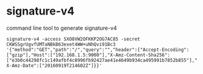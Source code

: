 # signature-v4
command line tool to generate signature-v4

`signature-v4 -access SXO8VW2OFKKP2OG7AC85 -secret CKWSSgrUgvfUMTaNBkB63exet4WW+uNhQvi91Bc3 '{"method":"GET","path":"/","query":"","header":{"Accept-Encoding":["gzip"],"Host":["192.168.1.5:9000"],"X-Amz-Content-Sha256":["e3b0c44298fc1c149afbf4c8996fb92427ae41e4649b934ca495991b7852b855"],"X-Amz-Date":["20160919T214602Z"]}}'`
